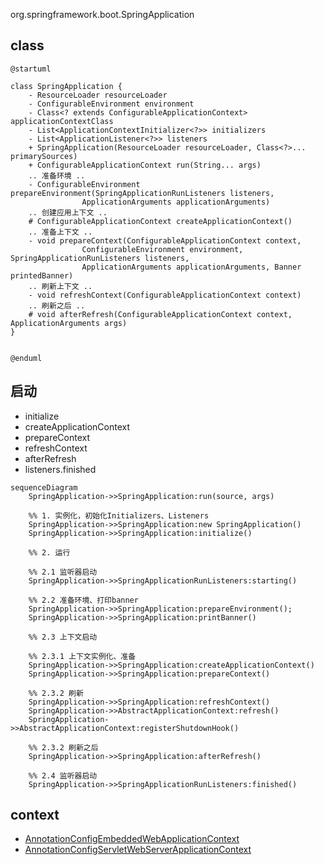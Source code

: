 org.springframework.boot.SpringApplication

## class

```
@startuml

class SpringApplication {
    - ResourceLoader resourceLoader
    - ConfigurableEnvironment environment
    - Class<? extends ConfigurableApplicationContext> applicationContextClass
    - List<ApplicationContextInitializer<?>> initializers
    - List<ApplicationListener<?>> listeners
    + SpringApplication(ResourceLoader resourceLoader, Class<?>... primarySources)
    + ConfigurableApplicationContext run(String... args)
    .. 准备环境 ..
    - ConfigurableEnvironment prepareEnvironment(SpringApplicationRunListeners listeners,
    			ApplicationArguments applicationArguments)
    .. 创建应用上下文 ..
    # ConfigurableApplicationContext createApplicationContext()	
    .. 准备上下文 ..
    - void prepareContext(ConfigurableApplicationContext context, 
                ConfigurableEnvironment environment, SpringApplicationRunListeners listeners,
                ApplicationArguments applicationArguments, Banner printedBanner)
    .. 刷新上下文 ..
    - void refreshContext(ConfigurableApplicationContext context)
    .. 刷新之后 ..
    # void afterRefresh(ConfigurableApplicationContext context, ApplicationArguments args)
}


@enduml
```

## 启动
* initialize
* createApplicationContext
* prepareContext
* refreshContext
* afterRefresh
* listeners.finished

```mermaid
sequenceDiagram
    SpringApplication->>SpringApplication:run(source, args)
    
    %% 1. 实例化，初始化Initializers、Listeners
    SpringApplication->>SpringApplication:new SpringApplication()
    SpringApplication->>SpringApplication:initialize()
    
    %% 2. 运行
    
    %% 2.1 监听器启动
    SpringApplication->>SpringApplicationRunListeners:starting()
    
    %% 2.2 准备环境、打印banner
    SpringApplication->>SpringApplication:prepareEnvironment();
    SpringApplication->>SpringApplication:printBanner()
    
    %% 2.3 上下文启动
    
    %% 2.3.1 上下文实例化、准备
    SpringApplication->>SpringApplication:createApplicationContext()
    SpringApplication->>SpringApplication:prepareContext()
    
    %% 2.3.2 刷新
    SpringApplication->>SpringApplication:refreshContext()
    SpringApplication->>AbstractApplicationContext:refresh()
    SpringApplication->>AbstractApplicationContext:registerShutdownHook()
    
    %% 2.3.2 刷新之后
    SpringApplication->>SpringApplication:afterRefresh()
    
    %% 2.4 监听器启动
    SpringApplication->>SpringApplicationRunListeners:finished()
```

## context
* [AnnotationConfigEmbeddedWebApplicationContext](./context/embedded/AnnotationConfigEmbeddedWebApplicationContext.md)
* [AnnotationConfigServletWebServerApplicationContext](./web/servlet/ServletWebServerApplicationContext.md)
